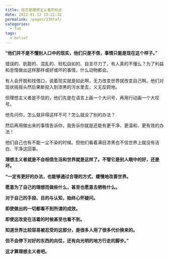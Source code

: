 ```yaml
---
title: 信念是理想主义者的标志
date: 2022-01-12 13:21:32
permalink: /pages/339faf/
categories:
  - fun
tags:
  - belief
---
```

**“他们并不是不懂别人口中的现实，他们只是不信，事情只能是现在这个样子。”**



错误的、肮脏的、混乱的、轻松自如的、自言尽力了，有人真的不懂么？为了利益和怠惰做出这样那样或好或坏的事情，什么动物都会。

有人会开脱和找借口，说着现实就是如此啊，无力改变世界就改变自己啊。他们对现状摇摇头然后果断投入到漆黑的污水里去，义无反顾地。

但理想主义者是不信的，他们先是在语言上画一个大问号，再用行动画一个大叹号。

他先问你，怎么就非得这样不可？怎么就没了别的办法？

然后再用做出来的事情告诉你，我告诉你就是还能有更干净、更温和、更有效的办法！

他们自己也有不能一尘不染的时候。但他们看着满目漆黑也不信世界上就没有洁白、干净这回事。

**理想主义者就是不会相信生活和世界就是这样了。不管它是别人眼中的好，还是坏。**

**“一定有更好的办法，也能够通过合理的方式，缓慢地改善世界。**

**愿意为了自己的理想而做些什么，甚至也愿意去牺牲什么。**

**对于自己的手段、目的与认知，始终心怀疑问。**

**即使做出的一切都看不到所谓的成效。**

**即使这改变在活着的时候甚至也看不到。**

**知道世界比较容易被忍受的这部分，是很多人用了很多代价换来的。**

**但不会停下对好的东西的向往，还有向光明的地方行走的脚步。”**

**这才算理想主义者吧。**
